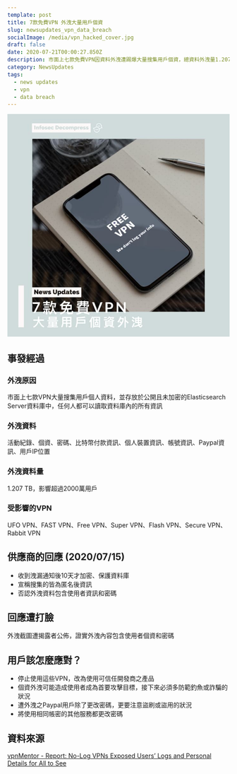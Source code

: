 ```yaml
---
template: post
title: 7款免費VPN 外洩大量用戶個資
slug: newsupdates_vpn_data_breach
socialImage: /media/vpn_hacked_cover.jpg
draft: false
date: 2020-07-21T00:00:27.850Z
description: 市面上七款免費VPN因資料外洩遭踢爆大量搜集用戶個資，總資料外洩量1.207 TB，超過2000萬用戶受到影響。
category: NewsUpdates
tags:
  - news updates
  - vpn
  - data breach
---
```

![](/media/vpn_hacked_cover.jpg)

## 事發經過

### 外洩原因

市面上七款VPN大量搜集用戶個人資料，並存放於公開且未加密的Elasticsearch Server資料庫中，任何人都可以讀取資料庫內的所有資訊

### 外洩資料

活動紀錄、個資、密碼、比特幣付款資訊、個人裝置資訊、帳號資訊、Paypal資訊、用戶IP位置

### 外洩資料量

1.207 TB，影響超過2000萬用戶

### 受影響的VPN

UFO VPN、FAST VPN、Free VPN、Super VPN、Flash VPN、Secure VPN、Rabbit VPN



## 供應商的回應 (2020/07/15)

* 收到洩漏通知後10天才加密、保護資料庫
* 宣稱搜集的皆為匿名後資訊
* 否認外洩資料包含使用者資訊和密碼

## 回應遭打臉

外洩截圖遭揭露者公佈，證實外洩內容包含使用者個資和密碼

## 用戶該怎麼應對？

* 停止使用這些VPN，改為使用可信任開發商之產品
* 個資外洩可能造成使用者成為首要攻擊目標，接下來必須多防範釣魚或詐騙的狀況
* 遭外洩之Paypal用戶除了更改密碼，更要注意盜刷或盜用的狀況
* 將使用相同帳密的其他服務都更改密碼

## 資料來源

[vpnMentor - Report: No-Log VPNs Exposed Users’ Logs and Personal Details for All to See](https://www.vpnmentor.com/blog/report-free-vpns-leak/)
